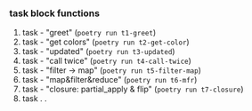 ### task block functions   
1. task - "greet" (`poetry run t1-greet`)  
2. task - "get colors" (`poetry run t2-get-color`)  
3. task - "updated" (`poetry run t3-updated`)  
4. task - "call twice" (`poetry run t4-call-twice`)  
5. task - "filter -> map" (`poetry run t5-filter-map`)  
6. task - "map&filter&reduce" (`poetry run t6-mfr`)  
7. task - "closure: partial_apply & flip" (`poetry run t7-closure`)  
8. task . . 
